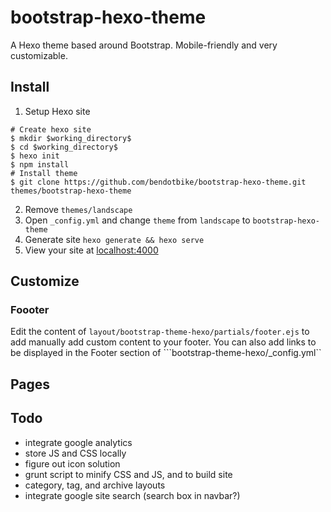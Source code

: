 # bootstrap-hexo-theme

A Hexo theme based around Bootstrap. Mobile-friendly and very customizable.

## Install
1. Setup Hexo site
```
# Create hexo site
$ mkdir $working_directory$
$ cd $working_directory$
$ hexo init
$ npm install
# Install theme
$ git clone https://github.com/bendotbike/bootstrap-hexo-theme.git themes/bootstrap-hexo-theme
```
2. Remove ```themes/landscape```
3. Open ```_config.yml``` and change ```theme``` from ```landscape``` to ```bootstrap-hexo-theme```
4. Generate site ```hexo generate && hexo serve```
5. View your site at [localhost:4000](http://localhost:4000)

## Customize
### Foooter
Edit the content of ```layout/bootstrap-theme-hexo/partials/footer.ejs``` to add manually add custom content to your footer.
You can also add links to be displayed in the Footer section of ```bootstrap-theme-hexo/_config.yml``

## Pages

## Todo
- integrate google analytics
- store JS and CSS locally
- figure out icon solution
- grunt script to minify CSS and JS, and to build site
- category, tag, and archive layouts
- integrate google site search (search box in navbar?)
